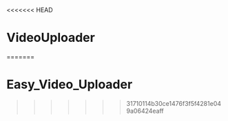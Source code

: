<<<<<<< HEAD
# VideoUploader
=======
# Easy_Video_Uploader
>>>>>>> 31710114b30ce1476f3f5f4281e049a06424eaff
